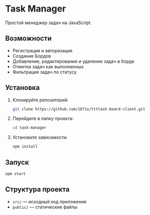 # Task Manager

Простой менеджер задач на JavaScript.

## Возможности

- Регистрация и авторизация
- Создание Бордов
- Добавление, редактирование и удаление задач в борде
- Отметка задач как выполненных
- Фильтрация задач по статусу

## Установка

1. Клонируйте репозиторий:
    ```bash
    git clone https://github.com/1D71s/ttttask-board-client.git
    ```
2. Перейдите в папку проекта:
    ```bash
    cd task-manager
    ```
3. Установите зависимости:
    ```bash
    npm install
    ```

## Запуск

```bash
npm start
```

## Структура проекта

- `src/` — исходный код приложения
- `public/` — статические файлы
